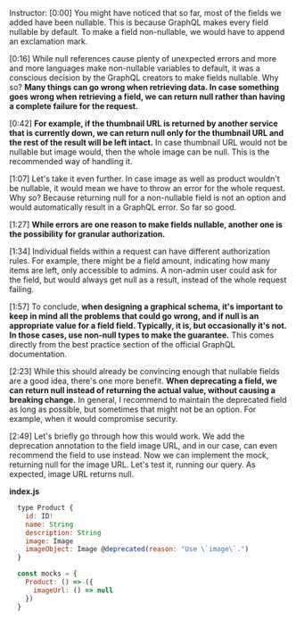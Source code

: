 Instructor: [0:00] You might have noticed that so far, most of the fields we added have been nullable. This is because GraphQL makes every field nullable by default. To make a field non-nullable, we would have to append an exclamation mark.

[0:16] While null references cause plenty of unexpected errors and more and more languages make non-nullable variables to default, it was a conscious decision by the GraphQL creators to make fields nullable. Why so? **Many things can go wrong when retrieving data. In case something goes wrong when retrieving a field, we can return null rather than having a complete failure for the request.**

[0:42] **For example, if the thumbnail URL is returned by another service that is currently down, we can return null only for the thumbnail URL and the rest of the result will be left intact.** In case thumbnail URL would not be nullable but image would, then the whole image can be null. This is the recommended way of handling it.

[1:07] Let's take it even further. In case image as well as product wouldn't be nullable, it would mean we have to throw an error for the whole request. Why so? Because returning null for a non-nullable field is not an option and would automatically result in a GraphQL error. So far so good.

[1:27] **While errors are one reason to make fields nullable, another one is the possibility for granular authorization.**

[1:34] Individual fields within a request can have different authorization rules. For example, there might be a field amount, indicating how many items are left, only accessible to admins. A non-admin user could ask for the field, but would always get null as a result, instead of the whole request failing.

[1:57] To conclude, **when designing a graphical schema, it's important to keep in mind all the problems that could go wrong, and if null is an appropriate value for a field field. Typically, it is, but occasionally it's not. In those cases, use non-null types to make the guarantee.** This comes directly from the best practice section of the official GraphQL documentation.

[2:23] While this should already be convincing enough that nullable fields are a good idea, there's one more benefit. **When deprecating a field, we can return null instead of returning the actual value, without causing a breaking change.** In general, I recommend to maintain the deprecated field as long as possible, but sometimes that might not be an option. For example, when it would compromise security.

[2:49] Let's briefly go through how this would work. We add the deprecation annotation to the field image URL, and in our case, can even recommend the field to use instead. Now we can implement the mock, returning null for the image URL. Let's test it, running our query. As expected, image URL returns null.

**index.js** 
```js 
  type Product {
    id: ID!
    name: String
    description: String
    image: Image
    imageObject: Image @deprecated(reason: "Use \`image\`.")
  }

  const mocks = {
    Product: () => ({
      imageUrl: () => null 
    })
  }
```
